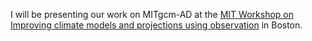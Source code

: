 I will be presenting our work on MITgcm-AD at the <a href="https://www.spp-sealevel.de/news/detailpage/wcrp-workshop-on-improving-climate-models-and-projections-using-observation">MIT Workshop on Improving climate models and projections using observation</a> in Boston.
